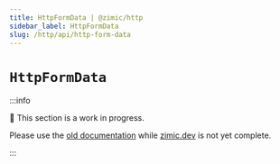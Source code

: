 ```yaml
---
title: HttpFormData | @zimic/http
sidebar_label: HttpFormData
slug: /http/api/http-form-data
---
```


# `HttpFormData`

:::info

🚧 This section is a work in progress.

Please use the [old documentation](https://github.com/zimicjs/zimic/wiki) while [zimic.dev](https://zimic.dev) is not
yet complete.

:::
